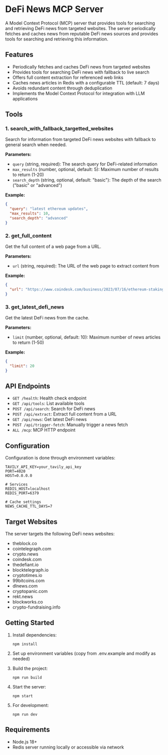 # DeFi News MCP Server

A Model Context Protocol (MCP) server that provides tools for searching and retrieving DeFi news from targeted websites. The server periodically fetches and caches news from reputable DeFi news sources and provides tools for searching and retrieving this information.

## Features

- Periodically fetches and caches DeFi news from targeted websites
- Provides tools for searching DeFi news with fallback to live search
- Offers full content extraction for referenced web links
- Caches news articles in Redis with a configurable TTL (default: 7 days)
- Avoids redundant content through deduplication
- Implements the Model Context Protocol for integration with LLM applications

## Tools

### 1. search_with_fallback_targetted_websites

Search for information from targeted DeFi news websites with fallback to general search when needed.

**Parameters:**
- `query` (string, required): The search query for DeFi-related information
- `max_results` (number, optional, default: 5): Maximum number of results to return (1-20)
- `search_depth` (string, optional, default: "basic"): The depth of the search ("basic" or "advanced")

**Example:**
```json
{
  "query": "latest ethereum updates",
  "max_results": 10,
  "search_depth": "advanced"
}
```

### 2. get_full_content

Get the full content of a web page from a URL.

**Parameters:**
- `url` (string, required): The URL of the web page to extract content from

**Example:**
```json
{
  "url": "https://www.coindesk.com/business/2023/07/16/ethereum-staking-withdrawals-reach-1-million-eth/"
}
```

### 3. get_latest_defi_news

Get the latest DeFi news from the cache.

**Parameters:**
- `limit` (number, optional, default: 10): Maximum number of news articles to return (1-50)

**Example:**
```json
{
  "limit": 20
}
```

## API Endpoints

- `GET /health`: Health check endpoint
- `GET /api/tools`: List available tools
- `POST /api/search`: Search for DeFi news
- `POST /api/extract`: Extract full content from a URL
- `GET /api/news`: Get latest DeFi news
- `POST /api/trigger-fetch`: Manually trigger a news fetch
- `ALL /mcp`: MCP HTTP endpoint

## Configuration

Configuration is done through environment variables:

```
TAVILY_API_KEY=your_tavily_api_key
PORT=4020
HOST=0.0.0.0

# Services
REDIS_HOST=localhost
REDIS_PORT=6379

# Cache settings
NEWS_CACHE_TTL_DAYS=7
```

## Target Websites

The server targets the following DeFi news websites:

- theblock.co
- cointelegraph.com
- crypto.news
- coindesk.com
- thedefiant.io
- blocktelegraph.io
- cryptotimes.io
- 99bitcoins.com
- dlnews.com
- cryptopanic.com
- rekt.news
- blockworks.co
- crypto-fundraising.info

## Getting Started

1. Install dependencies:
   ```
   npm install
   ```

2. Set up environment variables (copy from .env.example and modify as needed)

3. Build the project:
   ```
   npm run build
   ```

4. Start the server:
   ```
   npm start
   ```

5. For development:
   ```
   npm run dev
   ```

## Requirements

- Node.js 18+
- Redis server running locally or accessible via network
